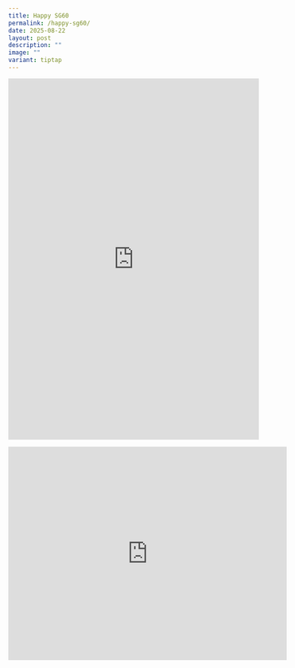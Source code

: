 ```yaml
---
title: Happy SG60
permalink: /happy-sg60/
date: 2025-08-22
layout: post
description: ""
image: ""
variant: tiptap
---
```

<div class="iframe-wrapper">
<iframe style="border:none;overflow:hidden" height="726" width="100%" allowfullscreen="true" frameborder="0" src="https://www.facebook.com/plugins/post.php?href=https%3A%2F%2Fwww.facebook.com%2Falpshealthcaresupplychain%2Fposts%2Fpfbid02fv85ivvw1CQ9xg1gwrAmhcV88dggG9FvJcRATUhem425r4eVnqFR5LjCtV6jiaUQl&amp;show_text=true&amp;width=500"></iframe>
</div>
<p></p>
<div class="iframe-wrapper">
<iframe style="border:none;overflow:hidden" height="429" width="560" allowfullscreen="true" frameborder="0" src="https://www.facebook.com/plugins/video.php?height=314&amp;href=https%3A%2F%2Fwww.facebook.com%2Falpshealthcaresupplychain%2Fvideos%2F1483086836367458%2F&amp;show_text=true&amp;width=560&amp;t=0"></iframe>
</div>
<p></p>